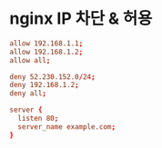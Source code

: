 # nginx IP 차단 & 허용

```conf
allow 192.168.1.1;
allow 192.168.1.2;
allow all;

deny 52.230.152.0/24;
deny 192.168.1.2;
deny all;

server {
  listen 80;
  server_name example.com;
}
```

